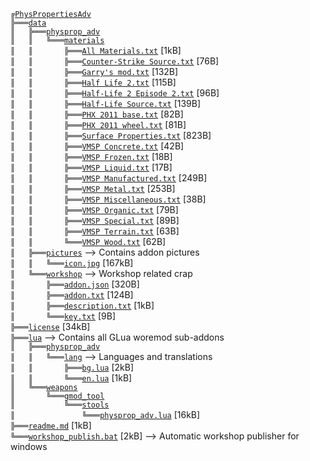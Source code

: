 ﻿`╔`[`PhysPropertiesAdv`][ref-1-PhysPropertiesAdv]  
`╠═══`[`data`][ref-2-data]  
`║   ╠═══`[`physprop_adv`][ref-3-physprop%5Fadv]  
`║   ║   ╚═══`[`materials`][ref-4-materials]  
`║   ║       ╠═══`[`All Materials.txt`][ref-5-All%20Materials.txt] [1kB]  
`║   ║       ╠═══`[`Counter-Strike Source.txt`][ref-6-Counter%2DStrike%20Source.txt] [76B]  
`║   ║       ╠═══`[`Garry's mod.txt`][ref-7-Garry%27s%20mod.txt] [132B]  
`║   ║       ╠═══`[`Half Life 2.txt`][ref-8-Half%20Life%202.txt] [115B]  
`║   ║       ╠═══`[`Half-Life 2 Episode 2.txt`][ref-9-Half%2DLife%202%20Episode%202.txt] [96B]  
`║   ║       ╠═══`[`Half-Life Source.txt`][ref-10-Half%2DLife%20Source.txt] [139B]  
`║   ║       ╠═══`[`PHX 2011 base.txt`][ref-11-PHX%202011%20base.txt] [82B]  
`║   ║       ╠═══`[`PHX 2011 wheel.txt`][ref-12-PHX%202011%20wheel.txt] [81B]  
`║   ║       ╠═══`[`Surface Properties.txt`][ref-13-Surface%20Properties.txt] [823B]  
`║   ║       ╠═══`[`VMSP Concrete.txt`][ref-14-VMSP%20Concrete.txt] [42B]  
`║   ║       ╠═══`[`VMSP Frozen.txt`][ref-15-VMSP%20Frozen.txt] [18B]  
`║   ║       ╠═══`[`VMSP Liquid.txt`][ref-16-VMSP%20Liquid.txt] [17B]  
`║   ║       ╠═══`[`VMSP Manufactured.txt`][ref-17-VMSP%20Manufactured.txt] [249B]  
`║   ║       ╠═══`[`VMSP Metal.txt`][ref-18-VMSP%20Metal.txt] [253B]  
`║   ║       ╠═══`[`VMSP Miscellaneous.txt`][ref-19-VMSP%20Miscellaneous.txt] [38B]  
`║   ║       ╠═══`[`VMSP Organic.txt`][ref-20-VMSP%20Organic.txt] [79B]  
`║   ║       ╠═══`[`VMSP Special.txt`][ref-21-VMSP%20Special.txt] [89B]  
`║   ║       ╠═══`[`VMSP Terrain.txt`][ref-22-VMSP%20Terrain.txt] [63B]  
`║   ║       ╚═══`[`VMSP Wood.txt`][ref-23-VMSP%20Wood.txt] [62B]  
`║   ╠═══`[`pictures`][ref-24-pictures] --> Contains addon pictures  
`║   ║   ╚═══`[`icon.jpg`][ref-25-icon.jpg] [167kB]  
`║   ╚═══`[`workshop`][ref-26-workshop] --> Workshop related crap  
`║       ╠═══`[`addon.json`][ref-27-addon.json] [320B]  
`║       ╠═══`[`addon.txt`][ref-28-addon.txt] [124B]  
`║       ╠═══`[`description.txt`][ref-29-description.txt] [1kB]  
`║       ╚═══`[`key.txt`][ref-30-key.txt] [9B]  
`╠═══`[`license`][ref-31-license] [34kB]  
`╠═══`[`lua`][ref-32-lua] --> Contains all GLua woremod sub-addons  
`║   ╠═══`[`physprop_adv`][ref-33-physprop%5Fadv]  
`║   ║   ╚═══`[`lang`][ref-34-lang] --> Languages and translations  
`║   ║       ╠═══`[`bg.lua`][ref-35-bg.lua] [2kB]  
`║   ║       ╚═══`[`en.lua`][ref-36-en.lua] [1kB]  
`║   ╚═══`[`weapons`][ref-37-weapons]  
`║       ╚═══`[`gmod_tool`][ref-38-gmod%5Ftool]  
`║           ╚═══`[`stools`][ref-39-stools]  
`║               ╚═══`[`physprop_adv.lua`][ref-40-physprop%5Fadv.lua] [16kB]  
`╠═══`[`readme.md`][ref-41-readme.md] [1kB]  
`╚═══`[`workshop_publish.bat`][ref-42-workshop%5Fpublish.bat] [2kB] --> Automatic workshop publisher for windows  


[ref-1-PhysPropertiesAdv]: https://github.com/dvdvideo1234/PhysPropertiesAdv
[ref-2-data]: github.com/dvdvideo1234/PhysPropertiesAdv/blob/master/data
[ref-3-physprop%5Fadv]: https://github.com/dvdvideo1234/PhysPropertiesAdv/blob/master/data/physprop%5Fadv
[ref-4-materials]: https://github.com/dvdvideo1234/PhysPropertiesAdv/blob/master/data/physprop%5Fadv/materials
[ref-5-All%20Materials.txt]: https://github.com/dvdvideo1234/PhysPropertiesAdv/blob/master/data/physprop%5Fadv/materials/All%20Materials.txt
[ref-6-Counter%2DStrike%20Source.txt]: https://github.com/dvdvideo1234/PhysPropertiesAdv/blob/master/data/physprop%5Fadv/materials/Counter%2DStrike%20Source.txt
[ref-7-Garry%27s%20mod.txt]: https://github.com/dvdvideo1234/PhysPropertiesAdv/blob/master/data/physprop%5Fadv/materials/Garry%27s%20mod.txt
[ref-8-Half%20Life%202.txt]: https://github.com/dvdvideo1234/PhysPropertiesAdv/blob/master/data/physprop%5Fadv/materials/Half%20Life%202.txt
[ref-9-Half%2DLife%202%20Episode%202.txt]: https://github.com/dvdvideo1234/PhysPropertiesAdv/blob/master/data/physprop%5Fadv/materials/Half%2DLife%202%20Episode%202.txt
[ref-10-Half%2DLife%20Source.txt]: https://github.com/dvdvideo1234/PhysPropertiesAdv/blob/master/data/physprop%5Fadv/materials/Half%2DLife%20Source.txt
[ref-11-PHX%202011%20base.txt]: https://github.com/dvdvideo1234/PhysPropertiesAdv/blob/master/data/physprop%5Fadv/materials/PHX%202011%20base.txt
[ref-12-PHX%202011%20wheel.txt]: https://github.com/dvdvideo1234/PhysPropertiesAdv/blob/master/data/physprop%5Fadv/materials/PHX%202011%20wheel.txt
[ref-13-Surface%20Properties.txt]: https://github.com/dvdvideo1234/PhysPropertiesAdv/blob/master/data/physprop%5Fadv/materials/Surface%20Properties.txt
[ref-14-VMSP%20Concrete.txt]: https://github.com/dvdvideo1234/PhysPropertiesAdv/blob/master/data/physprop%5Fadv/materials/VMSP%20Concrete.txt
[ref-15-VMSP%20Frozen.txt]: https://github.com/dvdvideo1234/PhysPropertiesAdv/blob/master/data/physprop%5Fadv/materials/VMSP%20Frozen.txt
[ref-16-VMSP%20Liquid.txt]: https://github.com/dvdvideo1234/PhysPropertiesAdv/blob/master/data/physprop%5Fadv/materials/VMSP%20Liquid.txt
[ref-17-VMSP%20Manufactured.txt]: https://github.com/dvdvideo1234/PhysPropertiesAdv/blob/master/data/physprop%5Fadv/materials/VMSP%20Manufactured.txt
[ref-18-VMSP%20Metal.txt]: https://github.com/dvdvideo1234/PhysPropertiesAdv/blob/master/data/physprop%5Fadv/materials/VMSP%20Metal.txt
[ref-19-VMSP%20Miscellaneous.txt]: https://github.com/dvdvideo1234/PhysPropertiesAdv/blob/master/data/physprop%5Fadv/materials/VMSP%20Miscellaneous.txt
[ref-20-VMSP%20Organic.txt]: https://github.com/dvdvideo1234/PhysPropertiesAdv/blob/master/data/physprop%5Fadv/materials/VMSP%20Organic.txt
[ref-21-VMSP%20Special.txt]: https://github.com/dvdvideo1234/PhysPropertiesAdv/blob/master/data/physprop%5Fadv/materials/VMSP%20Special.txt
[ref-22-VMSP%20Terrain.txt]: https://github.com/dvdvideo1234/PhysPropertiesAdv/blob/master/data/physprop%5Fadv/materials/VMSP%20Terrain.txt
[ref-23-VMSP%20Wood.txt]: https://github.com/dvdvideo1234/PhysPropertiesAdv/blob/master/data/physprop%5Fadv/materials/VMSP%20Wood.txt
[ref-24-pictures]: https://github.com/dvdvideo1234/PhysPropertiesAdv/blob/master/data/pictures
[ref-25-icon.jpg]: https://github.com/dvdvideo1234/PhysPropertiesAdv/blob/master/data/pictures/icon.jpg
[ref-26-workshop]: https://github.com/dvdvideo1234/PhysPropertiesAdv/blob/master/data/workshop
[ref-27-addon.json]: https://github.com/dvdvideo1234/PhysPropertiesAdv/blob/master/data/workshop/addon.json
[ref-28-addon.txt]: https://github.com/dvdvideo1234/PhysPropertiesAdv/blob/master/data/workshop/addon.txt
[ref-29-description.txt]: https://github.com/dvdvideo1234/PhysPropertiesAdv/blob/master/data/workshop/description.txt
[ref-30-key.txt]: https://github.com/dvdvideo1234/PhysPropertiesAdv/blob/master/data/workshop/key.txt
[ref-31-license]: github.com/dvdvideo1234/PhysPropertiesAdv/blob/master/license
[ref-32-lua]: github.com/dvdvideo1234/PhysPropertiesAdv/blob/master/lua
[ref-33-physprop%5Fadv]: https://github.com/dvdvideo1234/PhysPropertiesAdv/blob/master/lua/physprop%5Fadv
[ref-34-lang]: https://github.com/dvdvideo1234/PhysPropertiesAdv/blob/master/lua/physprop%5Fadv/lang
[ref-35-bg.lua]: https://github.com/dvdvideo1234/PhysPropertiesAdv/blob/master/lua/physprop%5Fadv/lang/bg.lua
[ref-36-en.lua]: https://github.com/dvdvideo1234/PhysPropertiesAdv/blob/master/lua/physprop%5Fadv/lang/en.lua
[ref-37-weapons]: https://github.com/dvdvideo1234/PhysPropertiesAdv/blob/master/lua/weapons
[ref-38-gmod%5Ftool]: https://github.com/dvdvideo1234/PhysPropertiesAdv/blob/master/lua/weapons/gmod%5Ftool
[ref-39-stools]: https://github.com/dvdvideo1234/PhysPropertiesAdv/blob/master/lua/weapons/gmod%5Ftool/stools
[ref-40-physprop%5Fadv.lua]: https://github.com/dvdvideo1234/PhysPropertiesAdv/blob/master/lua/weapons/gmod%5Ftool/stools/physprop%5Fadv.lua
[ref-41-readme.md]: github.com/dvdvideo1234/PhysPropertiesAdv/blob/master/readme.md
[ref-42-workshop%5Fpublish.bat]: github.com/dvdvideo1234/PhysPropertiesAdv/blob/master/workshop%5Fpublish.bat
